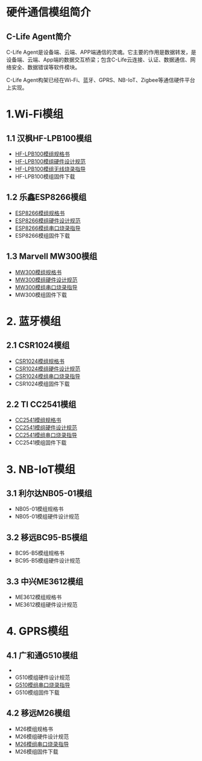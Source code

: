 

# 硬件通信模组简介
## C-Life Agent简介

C-Life Agent是设备端、云端、APP端通信的灵魂。它主要的作用是数据转发，是设备端、云端、App端的数据交互桥梁；包含C-Life云连接、认证、数据通信、网络安全、数据错误等软件模块。

C-Life Agent构架已经在Wi-Fi、蓝牙、GPRS、NB-IoT、Zigbee等通信硬件平台上实现。 



# 1.Wi-Fi模组
## 1.1 汉枫HF-LPB100模组

* [HF-LPB100模组规格书](/assets/mcu/PDF/HF-LPB100-V1.6.pdf)
* [HF-LPB100模组硬件设计规范](./HF-LPB100_hardware_Design_Spec.html)
* [HF-LPB100模组无线烧录指导](./HF-LPB100_Wireless_download_Spec.html)
* HF-LPB100模组固件下载

## 1.2 乐鑫ESP8266模组

* [ESP8266模组规格书](/assets/mcu/PDF/ESP8266.pdf)
* [ESP8266模组硬件设计规范](./ESP8266_hardware_Design_Spec.html)
* [ESP8266模组串口烧录指导](./ESP8266_uart_download_Spec.html)
* ESP8266模组固件下载

## 1.3 Marvell MW300模组

* [MW300模组规格书](/assets/mcu/PDF/HET-WM300V1.0.pdf)
* [MW300模组硬件设计规范](./HET-MW300_hardware_Design_Spec.html)
* [MW300模组串口烧录指导](./HET-MW300_uart_download_Spec.html)
* MW300模组固件下载



# 2. 蓝牙模组
## 2.1 CSR1024模组

* [CSR1024模组规格书](/assets/mcu/PDF/HET-BC1024_A05_V1.0.pdf)
* [CSR1024模组硬件设计规范](./CSR1024_hardware_Design_Spec.html)
* [CSR1024模组串口烧录指导](./CSR1024_uart_download_Spec.html)
* CSR1024模组固件下载

## 2.2 TI CC2541模组

* [CC2541模组规格书](/assets/mcu/PDF/HET-BT2541V1.2.pdf)
* [CC2541模组硬件设计规范](./TI2541_hardware_Design_Spec.html)
* [CC2541模组串口烧录指导](./TI2541_uart_download_Spec.html)
* CC2541模组固件下载

# 3. NB-IoT模组
## 3.1 利尔达NB05-01模组

* NB05-01模组规格书
* NB05-01模组硬件设计规范

## 3.2 移远BC95-B5模组

* BC95-B5模组规格书
* BC95-B5模组硬件设计规范

## 3.3 中兴ME3612模组

* ME3612模组规格书
* ME3612模组硬件设计规范

# 4. GPRS模组
## 4.1 广和通G510模组

* 
* G510模组硬件设计规范
* [G510模组串口烧录指导](./G510_uart_download_Spec.html)
* G510模组固件下载

## 4.2 移远M26模组

* M26模组规格书
* M26模组硬件设计规范
* [M26模组串口烧录指导](./M26_uart_download_Spec.html)
* M26模组固件下载
